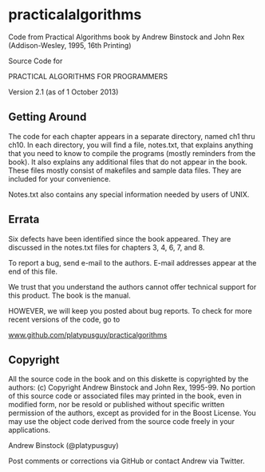 # practicalalgorithms
Code from Practical Algorithms book by Andrew Binstock and John Rex (Addison-Wesley, 1995, 16th Printing)

Source Code for

PRACTICAL ALGORITHMS FOR PROGRAMMERS

Version 2.1 (as of 1 October 2013)

## Getting Around 

The code for each chapter appears in a separate directory, 
named ch1 thru ch10. In each directory, you will find a file, 
notes.txt, that explains anything that you need to know to 
compile the programs (mostly reminders from the book). It 
also explains any additional files that do not appear in the 
book. These files mostly consist of makefiles and sample data 
files. They are included for your convenience.

Notes.txt also contains any special information needed by
users of UNIX.

## Errata

Six defects have been identified since the book appeared. They are
discussed in the notes.txt files for chapters 3, 4, 6, 7, and 8.

To report a bug, send e-mail to the authors. E-mail addresses
appear at the end of this file.

We trust that you understand the authors cannot offer
technical support for this product. The book is the manual.

HOWEVER, we will keep you posted about bug reports. 
To check for more recent versions of the code, go to 

www.github.com/platypusguy/practicalgorithms

## Copyright

All the source code in the book and on this diskette is copyrighted by
the authors: (c) Copyright Andrew Binstock and John Rex, 1995-99. No
portion of this source code or associated files may printed in the book, 
even in modified form, nor be resold or published without specific written permission of the authors, except as provided for in the Boost License. You may use the object code derived from the source code freely
in your applications.

Andrew Binstock (@platypusguy) 

Post comments or corrections via GitHub or contact Andrew via Twitter.
